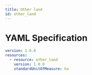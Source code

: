 ```yaml
---
title: Other land
id: other_land
---
```




# YAML Specification

```yaml
version: 1.0.0
resources: 
  - resource: other_land
    version: 1.0.0
    standardUnitOfMeasure: ha
```



